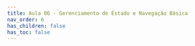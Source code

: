 ```yaml
---
title: Aula 06 - Gerenciamento de Estado e Navegação Básica
nav_order: 6
has_children: false
has_toc: false
---
```

